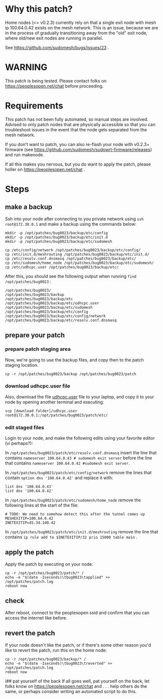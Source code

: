 # Why this patch?

Home nodes (<= v0.2.3) currently rely on that a single exit node with mesh ip 100.64.0.42 exists on the mesh network. This is an issue, because we are in the process of gradually transitioning away from the "old" exit node, where old/new exit nodes are running in parallel.

See https://github.com/sudomesh/bugs/issues/23 .

# WARNING 

This patch is being tested. Please contact folks on https://peoplesopen.net/chat before proceeding.

# Requirements

This patch has not been fully automated, so manual steps are involved. Advised to only patch nodes that are physically accessible so that you can troubleshoot issues in the event that the node gets separated from the mesh network.

If you don't want to patch, you can also re-flash your node with v0.2.3+ firmware (see https://github.com/sudomesh/sudowrt-firmware/releases) and run makenode.

If all this makes you nervous, but you do want to apply the patch, please holler on https://peoplesopen.net/chat .

# Steps

## make a backup

Ssh into your node after connecting to you private network using ```ssh root@172.30.0.1``` and make a backup using the commands below:

```
mkdir -p /opt/patches/bug0023/backup/etc/config
mkdir -p /opt/patches/bug0023/backup/etc/init.d
mkdir -p /opt/patches/bug0023/backup/etc/sudomesh

cp /etc/config/network /opt/patches/bug0023/backup/etc/config/
cp /etc/init.d/meshrouting /opt/patches/bug0023/backup/etc/init.d/
cp /etc/resolv.conf.dnsmasq /opt/patches/bug0023/backup/etc/
cp /etc/sudomesh/home_node /opt/patches/bug0023/backup/etc/sudomesh/
cp /etc/udhcpc.user /opt/patches/bug0023/backup/etc/
```

After this, you should see the following output when running ```find /opt/patches/bug0023``` :

```
/opt/patches/bug0023/
/opt/patches/bug0023/backup
/opt/patches/bug0023/backup/etc
/opt/patches/bug0023/backup/etc/udhcpc.user
/opt/patches/bug0023/backup/etc/sudomesh
/opt/patches/bug0023/backup/etc/config
/opt/patches/bug0023/backup/etc/config/network
/opt/patches/bug0023/backup/etc/resolv.conf.dnsmasq
```

## prepare your patch

### prepare patch staging area
Now, we're going to use the backup files, and copy then to the patch staging location.

```
cp -r /opt/patches/bug0023/backup /opt/patches/bug0023/patch
```

### download udhcpc.user file
Also, download the file [udhcpc.user](./udhcpc.user) file to your laptop, and copy it to your node by opening another terminal and executing:

```
scp [download folder]/udhcpc.user root@172.30.0.1:/opt/patches/bug0023/patch/etc/
```

### edit staged files

Login to your node, and make the following edits using your favorite editor (vi perhaps?):

In ```/opt/patches/bug0023/patch/etc/resolv.conf.dnsmasq``` insert the line that contains ```nameserver 100.64.0.43 # sudomesh exit server``` before the line that contains ```nameserver 100.64.0.42 #sudomesh exit server```.

In ```/opt/patches/bug0023/patch/etc/config/network``` remove the lines that contain ```option dns '100.64.0.42'``` and replace it with:

```
list dns '100.64.0.43'
list dns '100.64.0.42'
```   

In ```/opt/patches/bug0023/patch/etc/sudomesh/home_node``` remove the following lines at the start of the file:

```
# TODO: We need to somehow detect this after the tunnel comes up
MESHEXITIP=100.64.0.42
INETEXITIP=45.34.140.42
```

In ```/opt/patches/bug0023/patch/etc/init.d/meshrouting``` remove the line that contains ```ip rule add to $INETEXITIP/32 prio 15000 table main``` .

## apply the patch 

Apply the patch by executing on your node:

```
cp -r /opt/patches/bug0023/patch/* /
echo -e "$(date -Iseconds)\tbug0023\tapplied" >> /opt/patches/patch.log
reboot now
```

## check 

After reboot, connect to the peoplesopen ssid and confirm that you can access the internet like before. 

## revert the patch

If your node doesn't like the patch, or if there's some other reason you'd like to revert the patch, run this on the home node:

```
cp -r /opt/patches/bug0023/backup/* /
echo -e "$(date -Iseconds)\tbug0023\treverted" >> /opt/patches/patch.log
reboot now
```

i## pat yourself of the back
If all goes well, pat yourself on the back, let folks know on https://peoplesopen.net/chat and . . . help others do the same, or perhaps consider writing an automated script to do this.
